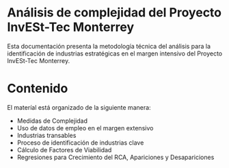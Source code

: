 # Análisis de complejidad del Proyecto InvESt-Tec Monterrey

Esta documentación presenta la metodología técnica del análisis para la identificación de industrias estratégicas en el margen intensivo del Proyecto InvESt-Tec Monterrey.

# Contenido
El materíal está organizado de la siguiente manera:

* Medidas de Complejidad
* Uso de datos de empleo en el margen extensivo
* Industrias transables
* Proceso de identificación de industrias clave
* Cálculo de Factores de Viabilidad
* Regresiones para Crecimiento del RCA, Apariciones y Desapariciones